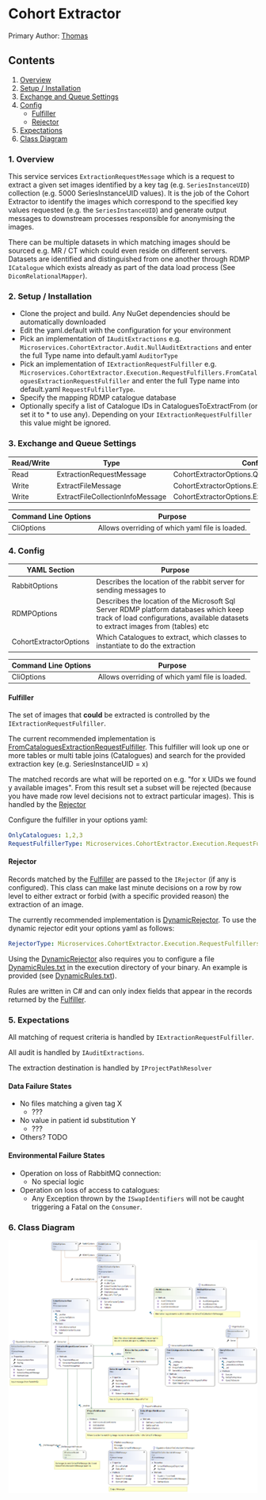 
# Cohort Extractor

Primary Author: [Thomas](https://github.com/tznind)

## Contents
 1. [Overview](#1-overview)
 2. [Setup / Installation](#2-setup--installation)
 3. [Exchange and Queue Settings](#3-exchange-and-queue-settings)
 4. [Config](#4-config)
    - [Fulfiller]
    - [Rejector]
 5. [Expectations](#5-expectations)
 6. [Class Diagram](#6-class-diagram)

### 1. Overview
This service services `ExtractionRequestMessage` which is a request to extract a given set images identified by a key tag (e.g. `SeriesInstanceUID`) collection (e.g. 5000 SeriesInstanceUID values).  It is the job of the Cohort Extractor to identify the images which correspond to the specified key values requested (e.g. the `SeriesInstanceUID`) and generate output messages to downstream processes responsible for anonymising the images.

There can be multiple datasets in which matching images should be sourced e.g. MR / CT which could even reside on different servers.  Datasets are identified and distinguished from one another through RDMP `ICatalogue` which exists already as part of the data load process (See `DicomRelationalMapper`). 

### 2. Setup / Installation
- Clone the project and build. Any NuGet dependencies should be automatically downloaded
- Edit the yaml.default with the configuration for your environment
- Pick an implementation of `IAuditExtractions` e.g. `Microservices.CohortExtractor.Audit.NullAuditExtractions` and enter the full Type name into default.yaml `AuditorType`
- Pick an implementation of `IExtractionRequestFulfiller` e.g. `Microservices.CohortExtractor.Execution.RequestFulfillers.FromCataloguesExtractionRequestFulfiller` and enter the full Type  name into default.yaml `RequestFulfillerType`.
- Specify the mapping RDMP catalogue database
- Optionally specify a list of Catalogue IDs in CataloguesToExtractFrom (or set it to * to use any).  Depending on your `IExtractionRequestFulfiller` this value might be ignored.

### 3. Exchange and Queue Settings

| Read/Write | Type | Config setting |
| ------------- | ------------- |------------- |
| Read | ExtractionRequestMessage | CohortExtractorOptions.QueueName |
| Write | ExtractFileMessage| CohortExtractorOptions.ExtractFilesProducerOptions |
| Write | ExtractFileCollectionInfoMessage| CohortExtractorOptions.ExtractFilesInfoProducerOptions |


| Command Line Options | Purpose |
| ------------- | ------------- |
|CliOptions | Allows overriding of which yaml file is loaded. |

### 4. Config
| YAML Section  | Purpose |
| ------------- | ------------- |
| RabbitOptions | Describes the location of the rabbit server for sending messages to |
| RDMPOptions | Describes the location of the Microsoft Sql Server RDMP platform databases which keep track of load configurations, available datasets to extract images from (tables) etc |
| CohortExtractorOptions | Which Catalogues to extract, which classes to instantiate to do the extraction |

| Command Line Options | Purpose |
| ------------- | ------------- |
|CliOptions | Allows overriding of which yaml file is loaded. |

#### Fulfiller

The set of images that __could__ be extracted is controlled by the `IExtractionRequestFulfiller`.  

The current recommended implementation is [FromCataloguesExtractionRequestFulfiller].  This fulfiller will look up one or more tables or multi table joins (Catalogues) and search for the provided extraction key (e.g. SeriesInstanceUID = x)

The matched records are what will be reported on e.g. "for x UIDs we found y available images".  From this result set a subset will be rejected (because you have made row level decisions not to extract particular images).  This is handled by the [Rejector]

Configure the fulfiller in your options yaml:

```yaml
OnlyCatalogues: 1,2,3
RequestFulfillerType: Microservices.CohortExtractor.Execution.RequestFulfillers.FromCataloguesExtractionRequestFulfiller 
```

#### Rejector

Records matched by the [Fulfiller] are passed to the `IRejector` (if any is configured).  This class can make last minute decisions on a row by row level to either extract or forbid (with a specific provided reason) the extraction of an image.

The currently recommended implementation is [DynamicRejector]. To use the dynamic rejector edit your options yaml as follows:

```yaml
RejectorType: Microservices.CohortExtractor.Execution.RequestFulfillers.Dynamic.DynamicRejector
```

Using the [DynamicRejector] also requires you to configure a file [DynamicRules.txt] in the execution directory of your binary.  An example is provided (see [DynamicRules.txt]).

Rules are written in C# and can only index fields that appear in the records returned by the [Fulfiller].

### 5. Expectations

All matching of request criteria is handled by `IExtractionRequestFulfiller`.

All audit is handled by `IAuditExtractions`.

The extraction destination is handled by `IProjectPathResolver`

#### Data Failure States

- No files matching a given tag X
	- ???
- No value in patient id substitution Y
	- ???
- Others? TODO


#### Environmental Failure States

 - Operation on loss of RabbitMQ connection:
	- No special logic
- Operation on loss of access to catalogues:
	- Any Exception thrown by the `ISwapIdentifiers` will not be caught triggering a Fatal on the `Consumer`.

	
### 6. Class Diagram
![Class Diagram](./Images/ClassDiagram.png)

[Rejector]: #rejector
[Fulfiller]: #fulfiller
[DynamicRules.txt]: ./DynamicRules.txt
[DynamicRejector]: ./Execution/RequestFulfillers/Dynamic/DynamicRejector.cs
[FromCataloguesExtractionRequestFulfiller]: ./Execution/RequestFulfillers/FromCataloguesExtractionRequestFulfiller.cs

